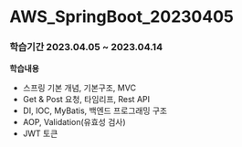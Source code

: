 # AWS_SpringBoot_20230405
### 학습기간 2023.04.05 ~ 2023.04.14
__학습내용__
  - 스프링 기본 개념, 기본구조, MVC
  - Get & Post 요청, 타임리프, Rest API
  - DI, IOC, MyBatis, 백엔드 프로그래밍 구조
  - AOP, Validation(유효성 검사)
  - JWT 토큰
 

